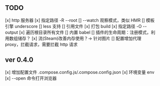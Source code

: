 ## TODO
[x] http 服务器
  [x] 指定路径 -R --root
[] --watch 观察模式，类似 HMR 
[] 模板引擎 underscore
[] less 支持
[] 引用文件
[x] 打包 build 
  [x] 指定路径 -O --output
  [x] 遍历根目录所有文件
[] 内置 babel
[] 插件的生命周期：注册模式，利用数组储存？
[x] 流(Steam)改善内存使用？-> 针对图片
[] 配置增加代理 proxy，拦截请求，需要拦截 http 请求

## ver 0.4.0
[x] 增加配置文件 .compose.config.js/.compose.config.json
  [x] 环境变量 env
[x] --open 命令打开浏览器